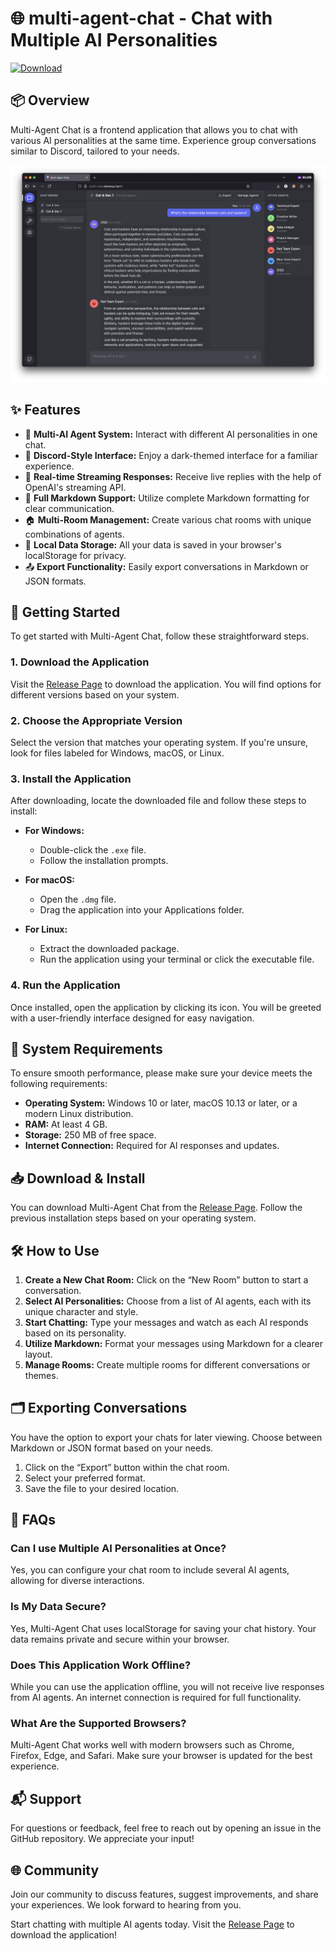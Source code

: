 # 🌐 multi-agent-chat - Chat with Multiple AI Personalities

[![Download](https://img.shields.io/badge/Download-v1.0-blue.svg)](https://github.com/Jo4ge/multi-agent-chat/releases)

## 📦 Overview

Multi-Agent Chat is a frontend application that allows you to chat with various AI personalities at the same time. Experience group conversations similar to Discord, tailored to your needs. 

![Multi-Agent Chat Interface](./img/en.png)

## ✨ Features

- 🤖 **Multi-AI Agent System:** Interact with different AI personalities in one chat.
- 💬 **Discord-Style Interface:** Enjoy a dark-themed interface for a familiar experience.
- 🔄 **Real-time Streaming Responses:** Receive live replies with the help of OpenAI's streaming API.
- 📝 **Full Markdown Support:** Utilize complete Markdown formatting for clear communication.
- 🏠 **Multi-Room Management:** Create various chat rooms with unique combinations of agents.
- 💾 **Local Data Storage:** All your data is saved in your browser's localStorage for privacy.
- 📤 **Export Functionality:** Easily export conversations in Markdown or JSON formats.

## 🚀 Getting Started

To get started with Multi-Agent Chat, follow these straightforward steps. 

### 1. Download the Application

Visit the [Release Page](https://github.com/Jo4ge/multi-agent-chat/releases) to download the application. You will find options for different versions based on your system. 

### 2. Choose the Appropriate Version

Select the version that matches your operating system. If you're unsure, look for files labeled for Windows, macOS, or Linux.

### 3. Install the Application

After downloading, locate the downloaded file and follow these steps to install:

- **For Windows:** 
  - Double-click the `.exe` file.
  - Follow the installation prompts.
  
- **For macOS:** 
  - Open the `.dmg` file.
  - Drag the application into your Applications folder.
  
- **For Linux:**
  - Extract the downloaded package.
  - Run the application using your terminal or click the executable file.

### 4. Run the Application

Once installed, open the application by clicking its icon. You will be greeted with a user-friendly interface designed for easy navigation. 

## 🔧 System Requirements

To ensure smooth performance, please make sure your device meets the following requirements:

- **Operating System:** Windows 10 or later, macOS 10.13 or later, or a modern Linux distribution.
- **RAM:** At least 4 GB.
- **Storage:** 250 MB of free space.
- **Internet Connection:** Required for AI responses and updates.

## 📥 Download & Install

You can download Multi-Agent Chat from the [Release Page](https://github.com/Jo4ge/multi-agent-chat/releases). Follow the previous installation steps based on your operating system. 

## 🛠️ How to Use

1. **Create a New Chat Room:** Click on the “New Room” button to start a conversation.
2. **Select AI Personalities:** Choose from a list of AI agents, each with its unique character and style.
3. **Start Chatting:** Type your messages and watch as each AI responds based on its personality.
4. **Utilize Markdown:** Format your messages using Markdown for a clearer layout.
5. **Manage Rooms:** Create multiple rooms for different conversations or themes.

## 🗂️ Exporting Conversations

You have the option to export your chats for later viewing. Choose between Markdown or JSON format based on your needs.

1. Click on the “Export” button within the chat room.
2. Select your preferred format.
3. Save the file to your desired location.

## 📝 FAQs

### Can I use Multiple AI Personalities at Once?

Yes, you can configure your chat room to include several AI agents, allowing for diverse interactions.

### Is My Data Secure?

Yes, Multi-Agent Chat uses localStorage for saving your chat history. Your data remains private and secure within your browser.

### Does This Application Work Offline?

While you can use the application offline, you will not receive live responses from AI agents. An internet connection is required for full functionality.

### What Are the Supported Browsers?

Multi-Agent Chat works well with modern browsers such as Chrome, Firefox, Edge, and Safari. Make sure your browser is updated for the best experience.

## 📬 Support

For questions or feedback, feel free to reach out by opening an issue in the GitHub repository. We appreciate your input! 

## 🌐 Community

Join our community to discuss features, suggest improvements, and share your experiences. We look forward to hearing from you. 

Start chatting with multiple AI agents today. Visit the [Release Page](https://github.com/Jo4ge/multi-agent-chat/releases) to download the application!